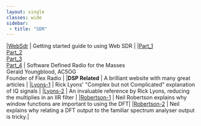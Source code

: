 ```yaml
---
layout: single
classes: wide 
sidebar:
 - title: "SDR"
---
```

|[WebSdr](/assets/pdf/WebSdr.pdf) | Getting started guide to using Web SDR |
|[Part_1](/assets/pdf/downloads/SoftRadio1.pdf)<br>[Part_2](/assets/pdf/downloads/SoftRadio2.pdf)<br>[Part_3](/assets/pdf/downloads/SoftRadio3.pdf)<br>[Part_4](/assets/SoftRadio4/pdf/downloads.pdf)  | Software Defined Radio for the Masses<br> Gerald Youngblood, AC5OG<br>Founder of Flex Radio |
|__DSP Related__ | A brilliant website with many great articles |
|[Lyons-1](/assets/pdf/downloads/QuadSignals-1.pdf) | Rick Lyons' "Complex but not Complicated" explanation of IQ signals |
|[Lyons-2](/assets/pdf/Reducing_IIR_Comp_Workload_Lyons.pdf) | An invaluable reference by Rick Lyons, reducing the multiplies in an IIR filter |
|[Robertson-1](/assets/pdf/downloads/dft_and_windows_94682.pdf) | Neil Robertson explains why window functions are important to using the DFT|
|[Robertson-2](/assets/pdf/downloads/A_Simplified_Matlab_Function_for_Power_Spectral_Density.pdf) | Neil explains why relating a DFT output to the familiar spectrum analyser output is tricky.|
